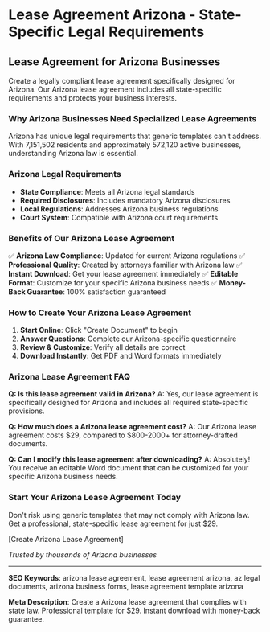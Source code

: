 # Lease Agreement Arizona - State-Specific Legal Requirements

## Lease Agreement for Arizona Businesses

Create a legally compliant lease agreement specifically designed for Arizona. Our Arizona lease agreement includes all state-specific requirements and protects your business interests.

### Why Arizona Businesses Need Specialized Lease Agreements

Arizona has unique legal requirements that generic templates can't address. With 7,151,502 residents and approximately 572,120 active businesses, understanding Arizona law is essential.

### Arizona Legal Requirements

- **State Compliance**: Meets all Arizona legal standards
- **Required Disclosures**: Includes mandatory Arizona disclosures
- **Local Regulations**: Addresses Arizona business regulations
- **Court System**: Compatible with Arizona court requirements

### Benefits of Our Arizona Lease Agreement

✅ **Arizona Law Compliance**: Updated for current Arizona regulations
✅ **Professional Quality**: Created by attorneys familiar with Arizona law
✅ **Instant Download**: Get your lease agreement immediately
✅ **Editable Format**: Customize for your specific Arizona business needs
✅ **Money-Back Guarantee**: 100% satisfaction guaranteed

### How to Create Your Arizona Lease Agreement

1. **Start Online**: Click "Create Document" to begin
2. **Answer Questions**: Complete our Arizona-specific questionnaire
3. **Review & Customize**: Verify all details are correct
4. **Download Instantly**: Get PDF and Word formats immediately

### Arizona Lease Agreement FAQ

**Q: Is this lease agreement valid in Arizona?**
A: Yes, our lease agreement is specifically designed for Arizona and includes all required state-specific provisions.

**Q: How much does a Arizona lease agreement cost?**
A: Our Arizona lease agreement costs $29, compared to $800-2000+ for attorney-drafted documents.

**Q: Can I modify this lease agreement after downloading?**
A: Absolutely! You receive an editable Word document that can be customized for your specific Arizona business needs.

### Start Your Arizona Lease Agreement Today

Don't risk using generic templates that may not comply with Arizona law. Get a professional, state-specific lease agreement for just $29.

[Create Arizona Lease Agreement]

*Trusted by thousands of Arizona businesses*

---

**SEO Keywords**: arizona lease agreement, lease agreement arizona, az legal documents, arizona business forms, lease agreement template arizona

**Meta Description**: Create a Arizona lease agreement that complies with state law. Professional template for $29. Instant download with money-back guarantee.
